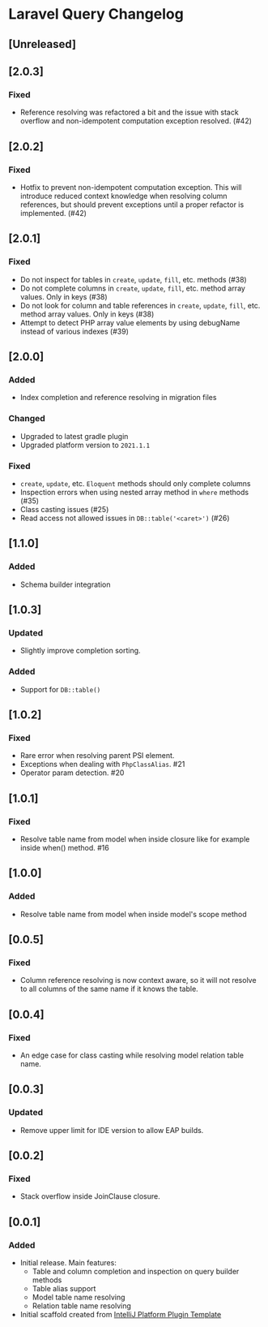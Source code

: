 <!-- Keep a Changelog guide -> https://keepachangelog.com -->

# Laravel Query Changelog

## [Unreleased]
## [2.0.3]
### Fixed
- Reference resolving was refactored a bit and the issue with stack overflow and non-idempotent computation exception resolved. (#42)

## [2.0.2]
### Fixed
- Hotfix to prevent non-idempotent computation exception. This will introduce reduced context knowledge when resolving column references, but should prevent exceptions until a proper refactor is implemented. (#42)

## [2.0.1]
### Fixed
- Do not inspect for tables in `create`, `update`, `fill`, etc. methods (#38)
- Do not complete columns in `create`, `update`, `fill`, etc. method array values. Only in keys (#38)
- Do not look for column and table references in `create`, `update`, `fill`, etc. method array values. Only in keys (#38)
- Attempt to detect PHP array value elements by using debugName instead of various indexes (#39)

## [2.0.0]
### Added
- Index completion and reference resolving in migration files

### Changed
- Upgraded to latest gradle plugin
- Upgraded  platform version to `2021.1.1`

### Fixed
- `create`, `update`, etc. `Eloquent` methods should only complete columns
- Inspection errors when using nested array method in `where` methods (#35)
- Class casting issues (#25)
- Read access not allowed issues in `DB::table('<caret>')` (#26)

## [1.1.0]
### Added
- Schema builder integration

## [1.0.3]
### Updated
- Slightly improve completion sorting.
### Added
- Support for `DB::table()`

## [1.0.2]
### Fixed
- Rare error when resolving parent PSI element.
- Exceptions when dealing with `PhpClassAlias`. #21
- Operator param detection. #20

## [1.0.1]
### Fixed
- Resolve table name from model when inside closure like for example inside when() method. #16

## [1.0.0]
### Added
- Resolve table name from model when inside model's scope method

## [0.0.5]
### Fixed
- Column reference resolving is now context aware, so it will not resolve to all columns of the same name if it knows the table.

## [0.0.4]
### Fixed
- An edge case for class casting while resolving model relation table name.

## [0.0.3]
### Updated
- Remove upper limit for IDE version to allow EAP builds.

## [0.0.2]
### Fixed
- Stack overflow inside JoinClause closure.

## [0.0.1]
### Added
- Initial release. Main features:
    - Table and column completion and inspection on query builder methods
    - Table alias support
    - Model table name resolving
    - Relation table name resolving
- Initial scaffold created from [IntelliJ Platform Plugin Template](https://github.com/JetBrains/intellij-platform-plugin-template)
